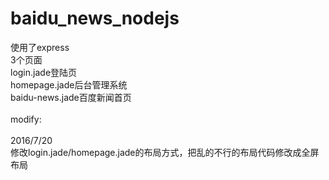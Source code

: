 # baidu_news_nodejs

使用了express<br>
3个页面<br>
login.jade登陆页<br>
homepage.jade后台管理系统<br>
baidu-news.jade百度新闻首页<br>
<br>
modify:<br>
<br>
2016/7/20<br>
修改login.jade/homepage.jade的布局方式，把乱的不行的布局代码修改成全屏布局<br>
